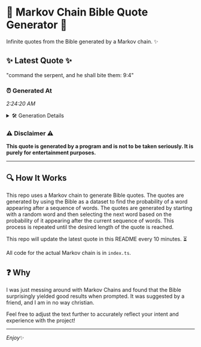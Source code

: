 # 📖 Markov Chain Bible Quote Generator 📖

Infinite quotes from the Bible generated by a Markov chain. ✨

## ✨ Latest Quote ✨
"command the serpent, and he shall bite them: 9:4"

### ⏰ Generated At
*2:24:20 AM*

<details>
    <summary>🛠️ Generation Details</summary>
    <p>
        <strong>🌱 Seed:</strong> command<br>
        <strong>🔄 Iterations:</strong> 8<br>
        <strong>📜 Context History:</strong><br>[ command ]: the<br>[ command, the ]: serpent,<br>[ command, the, serpent, ]: and<br>[ command, the, serpent,, and ]: he<br>[ command, the, serpent,, and, he ]: shall<br>[ command, the, serpent,, and, he, shall ]: bite<br>[ the, serpent,, and, he, shall, bite ]: them:<br>[ serpent,, and, he, shall, bite, them: ]: 9:4<br>
    </p>
</details>

### ⚠️ Disclaimer ⚠️
**This quote is generated by a program and is not to be taken seriously. It is purely for entertainment purposes.**

---

## 🔍 How It Works

This repo uses a Markov chain to generate Bible quotes. The quotes are generated by using the Bible as a dataset to find the probability of a word appearing after a sequence of words. The quotes are generated by starting with a random word and then selecting the next word based on the probability of it appearing after the current sequence of words. This process is repeated until the desired length of the quote is reached.

This repo will update the latest quote in this README every 10 minutes. ⏳

All code for the actual Markov chain is in `index.ts`.

## ❓ Why

I was just messing around with Markov Chains and found that the Bible surprisingly yielded good results when prompted. 
It was suggested by a friend, and I am in no way christian.

Feel free to adjust the text further to accurately reflect your intent and experience with the project!

---

*Enjoy*✨
